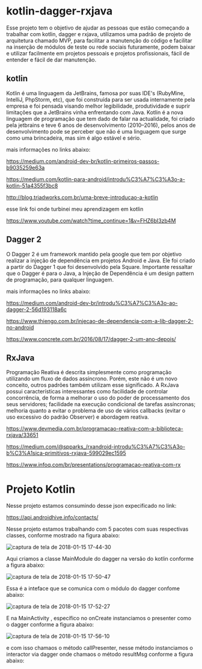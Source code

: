 # kotlin-dagger-rxjava

  Esse projeto tem o objetivo de ajudar as pessoas que estão começando a trabalhar com kotlin, dagger e rxjava, utilizamos uma padrão de projeto de arquitetura chamado MVP, para facilitar a manutenção do código e facilitar na inserção de módulos de teste ou rede sociais futuramente, podem baixar e utilizar facilmente em projetos pessoais e projetos profissionais, fácil de entender e fácil de dar manutenção.

## kotlin
  
  Kotlin é uma linguagem da JetBrains, famosa por suas IDE's (RubyMine, IntelliJ, PhpStorm, etc), que foi construída para ser usada internamente pela empresa e foi pensada visando melhor legibilidade, produtividade e suprir limitações que a JetBrains vinha enfrentando com Java.
  Kotlin é a nova linguagem de programação que tem dado de falar na actualidade, foi criado pela jetbrains e teve 6 anos de desenvolvimento (2010–2016), pelos anos de desenvolvimento pode se perceber que não é uma linguagem que surge como uma brincadeira, mas sim é algo estável e sério.
  
  mais informações no links abaixo:
  
  https://medium.com/android-dev-br/kotlin-primeiros-passos-b9035259e63a
  
  https://medium.com/kotlin-para-android/introdu%C3%A7%C3%A3o-a-kotlin-51a4355f3bc8
  
  http://blog.triadworks.com.br/uma-breve-introducao-a-kotlin
  
  esse link foi onde turbinei meu aprendizagem em kotlin
  
  https://www.youtube.com/watch?time_continue=1&v=FHZ6bI3zb4M
  
  
  ## Dagger 2
  
  O Dagger 2 é um framework mantido pela google que tem por objetivo realizar a injeção de dependência em projetos Android e Java. Ele foi criado a partir do Dagger 1 que foi desenvolvido pela Square.
  Importante ressaltar que o Dagger é para o Java, a Injeção de Dependência é um design pattern de programação, para qualquer linguagem.
  
  mais informações no links abaixo:
  
  https://medium.com/android-dev-br/introdu%C3%A7%C3%A3o-ao-dagger-2-56d193118a6c
  
  https://www.thiengo.com.br/injecao-de-dependencia-com-a-lib-dagger-2-no-android
  
  https://www.concrete.com.br/2016/08/17/dagger-2-um-ano-depois/
  
  ## RxJava
  
  Programação Reativa é descrita simplesmente como programação utilizando um fluxo de dados assíncrono. Porém, este não é um novo conceito, outros padrões também utilizam esse significado.
  A RxJava possui características interessantes como facilidade de controlar concorrência, de forma a melhorar o uso do poder de processamento dos seus servidores; facilidade na execução condicional de tarefas assíncronas; melhoria quanto a evitar o problema de uso de vários callbacks (evitar o uso excessivo do padrão Observer) e abordagem reativa.
  
  https://www.devmedia.com.br/programacao-reativa-com-a-biblioteca-rxjava/33651
  
  https://medium.com/@spparks_/rxandroid-introdu%C3%A7%C3%A3o-b%C3%A1sica-primitivos-rxjava-599029ec1595
  
  https://www.infoq.com/br/presentations/programacao-reativa-com-rx
  
  # Projeto Kotlin
  
  Nesse projeto estamos consumindo desse json expecificado no link:
  
  https://api.androidhive.info/contacts/
  
  Nesse projeto estamos trabalhando com 5 pacotes com suas respectivas classes, conforme mostrado na figura abaixo:
  
  ![captura de tela de 2018-01-15 17-44-30](https://user-images.githubusercontent.com/5742609/34959125-138a84e2-fa1c-11e7-9cf4-46c3a2096089.png)
  
  Aqui criamos a classe MainModule do dagger na versão do kotlin conforme a figura abaixo:
  
  ![captura de tela de 2018-01-15 17-50-47](https://user-images.githubusercontent.com/5742609/34959215-a87da58e-fa1c-11e7-82dd-8035fc5026fd.png)
  
  Essa é a inteface que se comunica com o módulo do dagger confome abaixo:
  
  ![captura de tela de 2018-01-15 17-52-27](https://user-images.githubusercontent.com/5742609/34959313-19f0eb22-fa1d-11e7-966e-04f4a85e1ec3.png)

 E na MainActivity , específico no onCreate instanciamos o presenter como o dagger conforme a figura abaixo:
 
 ![captura de tela de 2018-01-15 17-56-10](https://user-images.githubusercontent.com/5742609/34959490-e1b45dec-fa1d-11e7-89c3-aa295d63e965.png)

e com isso chamaos o método callPresenter, nesse método instanciamos o interactor via dagger onde chamaos o método resultMsg 
conforme a figura abaixo: 

 
 

  

  
  
  
  
  
  
  
  
  
  
  
  
  
  
  
  
  
  
  
  



